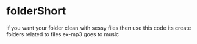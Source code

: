 # folderShort
if you want your folder clean with sessy files then use this code its create folders related to files ex-mp3 goes to music  
